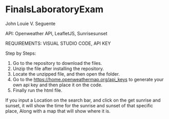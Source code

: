 # FinalsLaboratoryExam

John Louie V. Seguente 

API: Openweather API, LeafletJS, Sunrisesunset

REQUIREMENTS: VISUAL STUDIO CODE, API KEY


Step by Steps:
1. Go to the repository to download the files.
2. Unzip the file after installing the repository.
3. Locate the unzipped file, and then open the folder.
4. Go to the https://home.openweathermap.org/api_keys to generate your own api key and then place it on the code.
5. Finally run the html file.



If you input a Location on the search bar, and click on the get sunrise and sunset, it will show the time for the sunrise and sunset of that specific place, 
Along with a map that will show where it is.
